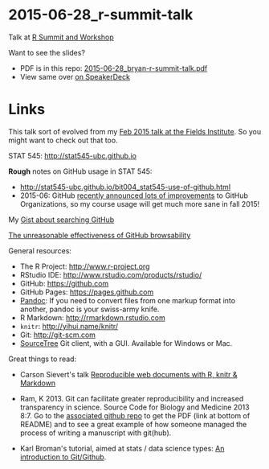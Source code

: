 # 2015-06-28_r-summit-talk

Talk at [R Summit and Workshop](http://info.cbs.dk/rsummit2015/)

Want to see the slides?

  * PDF is in this repo: [2015-06-28_bryan-r-summit-talk.pdf](2015-06-28_bryan-r-summit-talk.pdf)
  * View same over [on SpeakerDeck](https://speakerdeck.com/jennybc/talk-at-r-summit-and-workshop-about-using-r-markdown-and-github-in-your-workflow)

Links
========================================================

This talk sort of evolved from my [Feb 2015 talk at the Fields Institute](https://github.com/jennybc/2015-02-23_bryan-fields-talk). So you might want to check out that too.

STAT 545: <http://stat545-ubc.github.io>

__Rough__ notes on GitHub usage in STAT 545:

  * <http://stat545-ubc.github.io/bit004_stat545-use-of-github.html>
  * 2015-06: GitHub [recently announced lots of improvements](https://github.com/blog/2020-improved-organization-permissions) to GitHub Organizations, so my course usage will get much more sane in fall 2015!
  
My [Gist about searching GitHub](https://gist.github.com/jennybc/4a1bf4e9e1bb3a0a9b56#file-r-fcsn-in-wild-search-md)

[The unreasonable effectiveness of GitHub browsability](http://stat545-ubc.github.io/bit006_github-browsability-wins.html)

General resources:

  * The R Project: <http://www.r-project.org>
  * RStudio IDE: <http://www.rstudio.com/products/rstudio/>
  * GitHub: <https://github.com>
  * GitHub Pages: <https://pages.github.com>
  * [Pandoc](http://johnmacfarlane.net/pandoc/): If you need to convert files from one markup format into another, pandoc is your swiss-army knife. 
  * R Markdown: <http://rmarkdown.rstudio.com>
  * `knitr`: <http://yihui.name/knitr/>
  * Git: <http://git-scm.com>
  * [SourceTree](http://www.sourcetreeapp.com) Git client, with a GUI. Available for Windows or Mac.

Great things to read:

  * Carson Sievert's talk [Reproducible web documents with R, knitr & Markdown](http://cpsievert.github.io/slides/markdown/)

  * Ram, K 2013. Git can facilitate greater reproducibility and increased transparency in science. Source Code for Biology and Medicine 2013 8:7. Go to the [associated github repo](https://github.com/karthikram/smb_git) to get the PDF (link at bottom of README) and to see a great example of how someone managed the process of writing a manuscript with git(hub).

  * Karl Broman's tutorial, aimed at stats / data science types: [An introduction to Git/Github](http://kbroman.github.io/github_tutorial/).
